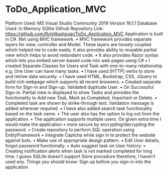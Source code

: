 # ToDo_Application_MVC

Platform Used: MS Visual Studio Community 2019 Version 16.1.1
Database Used: In Memory SQlite
Github Repository Link: https://github.com/Rohitbadgujar/ToDo_Application_MVC
Application is built in C# .Net using MVC framework. 
•	MVC framework provides separate layers for view, controller and Model. These layers are loosely coupled which helped me to code easily. It also provides ability to reusable partial view which helps to avoid redundant code.
•	It also provides Razor syntax which lets you embed server-based code into web pages using C#
•	I created Separate Classes for Users and Task with one-to-many relationship e.g. One User can have many tasks. 
•	I have used [HTTP] verbs to store and retrive data securely. 
•	I have used HTML, Bootstrap, CSS, JQuery to build rich webpage which supports all recent browsers.
•	Created separate form for Sign-in and Sign-up. Validated duplicate User.
•	On Successful Sign-in. Partial view is displayed to show Tasks and provides the functionality to Add new Task, Mark as Completed, Important or Delete.
•	Completed task are shown by strike-through text. Validation message is added wherever required. 
•	I have also added search task functionality based on the task name.
•	The user also has the option to log out from the application.
•	The application supports multiple users.
 On given extra time I would make the application
•	more secure by encrypting/decrypting the password. 
•	Create repository to perform SQL operation using EntityFramework
•	Integrate Captcha while sign in to protect the website against bots.
•	Make use of appropriate design pattern. 
•	Edit User details, forgot password functionally.
•	Auto suggest task on User history. 
•	Creating notification alerts when task is not marked completed for long time.
I guess SQLite doesn’t support Store procedure therefore, I haven’t used any. 
Things you should know:
Sign up before you sign-in into the application. 


